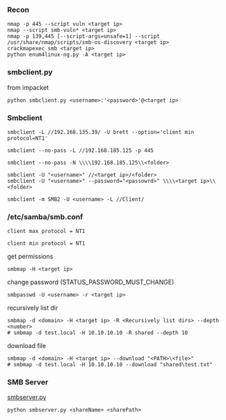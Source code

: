 ### Recon 

```shell
nmap -p 445 --script vuln <target ip>
nmap --script smb-vuln* <target ip>
nmap -p 139,445 [--script-args=unsafe=1] --script /usr/share/nmap/scripts/smb-os-discovery <target ip>
crackmapexec smb <target ip>
python enum4linux-ng.py -A <target ip>
```

### smbclient.py

from impacket

```
python smbclient.py <username>:'<password>'@<target ip>
```

### Smbclient

```shell
smbclient -L //192.168.135.39/ -U brett --option='client min protocol=NT1'
```

```shell
smbclient --no-pass -L //192.168.185.125 -p 445
```

```shell
smbclient --no-pass -N \\\\192.168.185.125\\<folder> 
```

```shell
smbclient -U "<username>" //<target ip>/<folder>
smbclient -U "<username>" --password="<passowrd>" \\\\<target ip>\\<folder>
```

```shell
smbclient -m SMB2 -U <username> -L //Client/
```

### /etc/samba/smb.conf

```shell
client max protocol = NT1 
```

```shell
client min protocol = NT1
```

get permissions

```shell
smbmap -H <target ip>
```

change password (STATUS_PASSWORD_MUST_CHANGE)

```shell
smbpasswd -U <username> -r <target ip>
```

recursively list dir

```shell
smbmap -d <domain> -H <target ip> -R <Recursively list dirs> --depth <number>
# smbmap -d test.local -H 10.10.10.10 -R shared --depth 10
```

download file

```shell
smbmap -d <domain> -H <target ip> --download "<PATH>\<file>"
# smbmap -d test.local -H 10.10.10.10 --download "shared\test.txt"
```

### SMB Server

[smbserver.py](https://github.com/SecureAuthCorp/impacket/blob/master/examples/smbserver.py)

```shell
python smbserver.py <shareName> <sharePath>
```